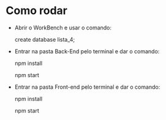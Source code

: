 # Como rodar 
<ul>
<li>Abrir o WorkBench e usar o comando:</li>
<p>create database lista_4; </p>
</ul>
<ul>
  <li>Entrar na pasta Back-End pelo terminal e dar o comando:</li>
  <p>npm install</p>
  <p>npm start</p>
</ul>
<ul>
  <li>Entrar na pasta Front-end pelo terminal e dar o comando:</li>
  <p>npm install</p>
  <p>npm start</p>
</ul>
